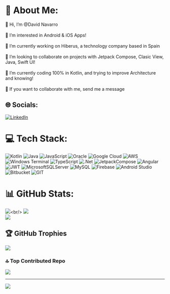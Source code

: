 # 💫 About Me:
👋 Hi, I’m @David Navarro<br><br>👀 I’m interested in Android & iOS Apps!<br><br>🔭 I’m currently working on Hiberus, a technology company based in Spain<br><br>👯 I’m looking to collaborate on projects with Jetpack Compose, Clasic View, Java, Swift UI!<br><br>🌱 I’m currently coding 100% in Kotlin, and trying to improve Architecture and knowing!<br><br>💬 If you want to collaborate with me, send me a message


## 🌐 Socials:
[![LinkedIn](https://img.shields.io/badge/LinkedIn-%230077B5.svg?logo=linkedin&logoColor=white)](https://linkedin.com/in/david-navarro-moreno) 

# 💻 Tech Stack:
![Kotlin](https://img.shields.io/badge/kotlin-%237F52FF.svg?style=for-the-badge&logo=kotlin&logoColor=white) ![Java](https://img.shields.io/badge/java-%23ED8B00.svg?style=for-the-badge&logo=openjdk&logoColor=white) ![JavaScript](https://img.shields.io/badge/javascript-%23323330.svg?style=for-the-badge&logo=javascript&logoColor=%23F7DF1E)  ![Oracle](https://img.shields.io/badge/Oracle-F80000?style=for-the-badge&logo=oracle&logoColor=white) ![Google Cloud](https://img.shields.io/badge/GoogleCloud-%234285F4.svg?style=for-the-badge&logo=google-cloud&logoColor=white) ![AWS](https://img.shields.io/badge/AWS-%23FF9900.svg?style=for-the-badge&logo=amazon-aws&logoColor=white) ![Windows Terminal](https://img.shields.io/badge/Windows%20Terminal-%234D4D4D.svg?style=for-the-badge&logo=windows-terminal&logoColor=white) ![TypeScript](https://img.shields.io/badge/typescript-%23007ACC.svg?style=for-the-badge&logo=typescript&logoColor=white) ![.Net](https://img.shields.io/badge/.NET-5C2D91?style=for-the-badge&logo=.net&logoColor=white) ![JetpackCompose](https://img.shields.io/badge/JetpackCompose-4285F4?style=for-the-badge&logo=jetpackcompose&logoColor=white&labelColor=4285F4) ![Angular](https://img.shields.io/badge/angular-%23DD0031.svg?style=for-the-badge&logo=angular&logoColor=white) ![JWT](https://img.shields.io/badge/JWT-black?style=for-the-badge&logo=JSON%20web%20tokens) ![MicrosoftSQLServer](https://img.shields.io/badge/Microsoft%20SQL%20Server-CC2927?style=for-the-badge&logo=microsoft%20sql%20server&logoColor=white) ![MySQL](https://img.shields.io/badge/mysql-%2300000f.svg?style=for-the-badge&logo=mysql&logoColor=white) ![Firebase](https://img.shields.io/badge/Firebase-039BE5?style=for-the-badge&logo=Firebase&logoColor=white) ![Android Studio](https://img.shields.io/static/v1?style=for-the-badge&message=Android+Studio&color=0e2e1d&logo=Android+Studio&logoColor=3DDC84&label=) ![Bitbucket](https://img.shields.io/badge/bitbucket-%230047B3.svg?style=for-the-badge&logo=bitbucket&logoColor=white) ![GIT](https://img.shields.io/badge/Git-fc6d26?style=for-the-badge&logo=git&logoColor=white)
# 📊 GitHub Stats:
![]([https://github-readme-stats.vercel.app/api?username=Deiivid&theme=blue-green&hide_border=false&include_all_commits=true&count_private=true](https://github-readme-stats.vercel.app/api?username=Deiivid&theme=blue-green&hide_border=false&include_all_commits=true&count_private=true))<br/>
![](https://github-readme-streak-stats.herokuapp.com/?user=Deiivid&theme=blue-green&hide_border=false)<br/>
![](https://github-readme-stats.vercel.app/api/top-langs/?username=Deiivid&theme=blue-green&hide_border=false&include_all_commits=true&count_private=true&layout=compact)

## 🏆 GitHub Trophies
![](https://github-profile-trophy.vercel.app/?username=Deiivid&theme=onestar&no-frame=false&no-bg=false&margin-w=4)

### 🔝 Top Contributed Repo
![](https://github-contributor-stats.vercel.app/api?username=Deiivid&limit=5&theme=dark&combine_all_yearly_contributions=true)

---
[![](https://visitcount.itsvg.in/api?id=Deiivid&icon=0&color=0)](https://visitcount.itsvg.in)

<!-- Proudly created with GPRM ( https://gprm.itsvg.in ) -->
